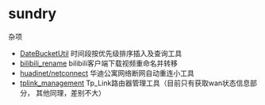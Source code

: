 # sundry
杂项



- [DateBucketUtil](DateBucketUtil/README.md)	时间段按优先级排序插入及查询工具
- [bilibili_rename]()	bilibili客户端下载视频重命名并转移
- [huadinet/netconnect](huadinet/netconnect/README.md)	华迪公寓网络断网自动重连小工具
- [tplink_management]()	Tp_Link路由器管理工具（目前只有获取wan状态信息部分， 其他同理，差别不大）